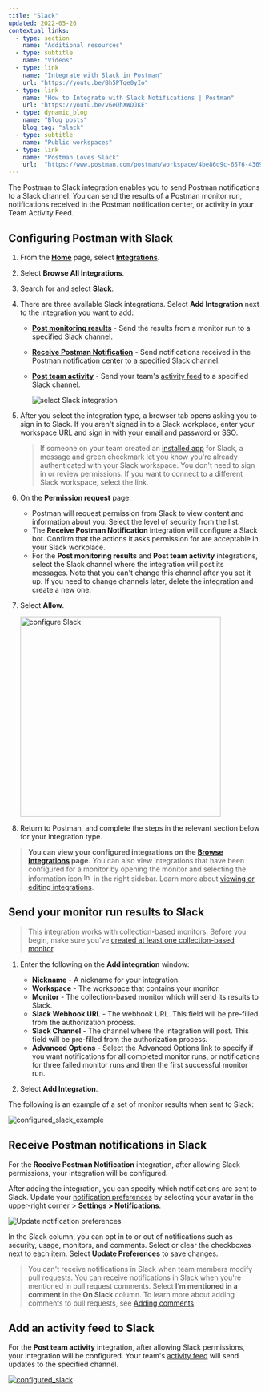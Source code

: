 ```yaml
---
title: "Slack"
updated: 2022-05-26
contextual_links:
  - type: section
    name: "Additional resources"
  - type: subtitle
    name: "Videos"
  - type: link
    name: "Integrate with Slack in Postman"
    url: "https://youtu.be/Bh5PTqe0yIo"
  - type: link
    name: "How to Integrate with Slack Notifications | Postman"
    url: "https://youtu.be/v6eDhXWDJKE"
  - type: dynamic_blog
    name: "Blog posts"
    blog_tag: "slack"
  - type: subtitle
    name: "Public workspaces"
  - type: link
    name: "Postman Loves Slack"
    url:  "https://www.postman.com/postman/workspace/4be86d9c-6576-4369-b74f-43991df7a4bd"
---
```


The Postman to Slack integration enables you to send Postman notifications to a Slack channel. You can send the results of a Postman monitor run, notifications received in the Postman notification center, or activity in your Team Activity Feed.

## Configuring Postman with Slack

1. From the **[Home](https://go.postman.co/home)** page, select **[Integrations](https://go.postman.co/integrations)**.
1. Select **Browse All Integrations**.
1. Search for and select **[Slack](https://go.postman.co/integrations/service/slack)**.
1. There are three available Slack integrations. Select **Add Integration** next to the integration you want to add:

    * **[Post monitoring results](#send-your-monitor-run-results-to-slack)** - Send the results from a monitor run to a specified Slack channel.

    * **[Receive Postman Notification](#receive-postman-notifications-in-slack)** - Send notifications received in the Postman notification center to a specified Slack channel.

    * **[Post team activity](#add-an-activity-feed-to-slack)** - Send your team's [activity feed](/docs/collaborating-in-postman/using-workspaces/changelog-and-restoring-collections/#accessing-the-activity-feed-from-postman) to a specified Slack channel.

        ![select Slack integration](https://assets.postman.com/postman-docs/v10/slack-select-integration-v10-14.jpg)

1. After you select the integration type, a browser tab opens asking you to sign in to Slack. If you aren't signed in to a Slack workplace, enter your workspace URL and sign in with your email and password or SSO.

    > If someone on your team created an [installed app](/docs/integrations/installed-apps/) for Slack, a message and green checkmark let you know you're already authenticated with your Slack workspace. You don't need to sign in or review permissions. If you want to connect to a different Slack workspace, select the link.

1. On the **Permission request** page:

    * Postman will request permission from Slack to view content and information about you. Select the level of security from the list.
    * The **Receive Postman Notification** integration will configure a Slack bot. Confirm that the actions it asks permission for are acceptable in your Slack workplace.
    * For the **Post monitoring results** and **Post team activity** integrations, select the Slack channel where the integration will post its messages. Note that you can't change this channel after you set it up. If you need to change channels later, delete the integration and create a new one.

1. Select **Allow**.

    <img src="https://assets.postman.com/postman-docs/slack-post-monitoring-results-permission-v9.jpg" alt="configure Slack" width="400px"/>

1. Return to Postman, and complete the steps in the relevant section below for your integration type.

> **You can view your configured integrations on the [Browse Integrations](https://go.postman.co/integrations/browse) page.** You can also view integrations that have been configured for a monitor by opening the monitor and selecting the information icon <img alt="Information icon" src="https://assets.postman.com/postman-docs/icon-information-v9-5.jpg#icon" width="16px"> in the right sidebar. Learn more about [viewing or editing integrations](/docs/integrations/intro-integrations/#viewing-or-editing-integrations).

## Send your monitor run results to Slack

> This integration works with collection-based monitors. Before you begin, make sure you've [created at least one collection-based monitor](/docs/monitoring-your-api/setting-up-monitor/).

1. Enter the following on the **Add integration** window:

    * **Nickname** -   A nickname for your integration.
    * **Workspace** -  The workspace that contains your monitor.
    * **Monitor** -   The collection-based monitor which will send its results to Slack.
    * **Slack Webhook URL** - The webhook URL. This field will be pre-filled from the authorization process.
    * **Slack Channel** - The channel where the integration will post. This field will be pre-filled from the authorization process.
    * **Advanced Options** - Select the Advanced Options link to specify if you want notifications for all completed monitor runs, or notifications for three failed monitor runs and then the first successful monitor run.

1. Select **Add Integration**.

The following is an example of a set of monitor results when sent to Slack:

![configured_slack_example](https://assets.postman.com/postman-docs/slack-post-monitoring-results-example-v9.jpg)

## Receive Postman notifications in Slack

For the **Receive Postman Notification** integration, after allowing Slack permissions, your integration will be configured.

After adding the integration, you can specify which notifications are sent to Slack. Update your [notification preferences](https://go.postman.co/settings/me/notifications) by selecting your avatar in the upper-right corner > **Settings > Notifications**.

<img alt="Update notification preferences" src="https://assets.postman.com/postman-docs/v10/notification-preferences-v10.jpg">

In the Slack column, you can opt in to or out of notifications such as security, usage, monitors, and comments. Select or clear the checkboxes next to each item. Select **Update Preferences** to save changes.

> You can't receive notifications in Slack when team members modify pull requests. You can receive notifications in Slack when you're mentioned in pull request comments. Select **I’m mentioned in a comment** in the **On Slack** column. To learn more about adding comments to pull requests, see [Adding comments](/docs/collaborating-in-postman/using-version-control/reviewing-pull-requests/#adding-comments).

## Add an activity feed to Slack

For the **Post team activity** integration, after allowing Slack permissions, your integration will be configured. Your team's [activity feed](/docs/collaborating-in-postman/using-workspaces/changelog-and-restoring-collections/#accessing-the-activity-feed-from-postman) will send updates to the specified channel.

[![configured_slack](https://assets.postman.com/postman-docs/slack-activity-feed.jpg)](https://assets.postman.com/postman-docs/slack-activity-feed.jpg)
